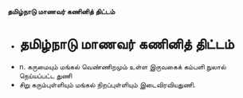 **தமிழ்நாடு மாணவர் கணினித் திட்டம்**
- # தமிழ்நாடு மாணவர் கணினித் திட்டம்
- n. கருமையும் மங்கல் வெண்ணிறமும் உள்ள இருவகைக் கம்பளி நுலால் நெய்யப்பட்ட துணி
- சிறு கரும்புள்ளியும் மங்கல் நிறப்புள்ளியும் இடைவிரவியதுணி.

